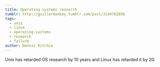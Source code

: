 ```yaml
---
title: Operating systems research
tumblr: http://guillermonkey.tumblr.com/post/3144762056
tags:
  - unix
  - linux
  - operating-systems
  - research
  - failure
author: Dennis Ritchie
---
```


Unix has retarded OS research by 10 years and Linux has retarded it by 20.
